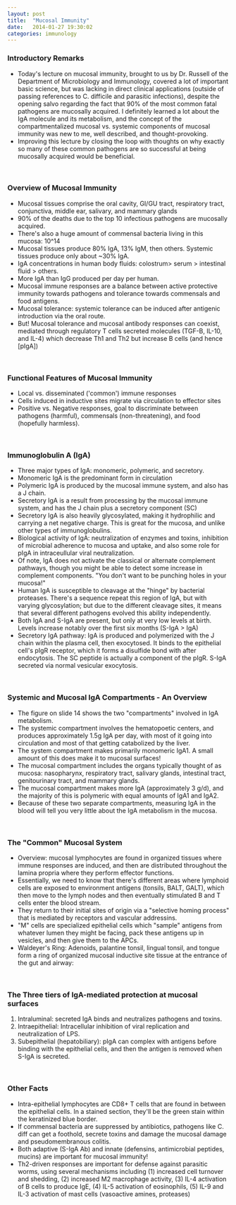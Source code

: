 ```yaml
---
layout: post
title:  "Mucosal Immunity"
date:   2014-01-27 19:30:02
categories: immunology
---
```

### Introductory Remarks
- Today's lecture on mucosal immunity, brought to us by Dr. Russell of the Department of Microbiology and Immunology, covered a lot of important basic science, but was lacking in direct clinical applications (outside of passing references to C. difficile and parasitic infections), despite the opening salvo regarding the fact that 90% of the most common fatal pathogens are mucosally acquired. I definitely learned a lot about the IgA molecule and its metabolism, and the concept of the compartmentalized mucosal vs. systemic components of mucosal immunity was new to me, well described, and thought-provoking.
- Improving this lecture by closing the loop with thoughts on why exactly so many of these common pathogens are so successful at being mucosally acquired would be beneficial.

<span><br></span> 

### Overview of Mucosal Immunity
- Mucosal tissues comprise the oral cavity, GI/GU tract, respiratory tract, conjunctiva, middle ear, salivary, and mammary glands
- 90% of the deaths due to the top 10 infectious pathogens are mucosally acquired.
- There's also a huge amount of commensal bacteria living in this mucosa: 10^14
- Mucosal tissues produce 80% IgA, 13% IgM, then others. Systemic tissues produce only about ~30% IgA.
- IgA concentrations in human body fluids: colostrum> serum > intestinal fluid > others.
- More IgA than IgG produced per day per human.
- Mucosal immune responses are a balance between active protective immunity towards pathogens and tolerance towards commensals and food antigens.
- Mucosal tolerance: systemic tolerance can be induced after antigenic introduction via the oral route.
- But! Mucosal tolerance and mucosal antibody responses can coexist, mediated through regulatory T cells secreted molecules (TGF-B, IL-10, and IL-4) which decrease Th1 and Th2 but increase B cells (and hence \[pIgA\])

<span><br></span> 

### Functional Features of Mucosal Immunity
- Local vs. disseminated ('common') immune responses
- Cells induced in inductive sites migrate via circulation to effector sites
- Positive vs. Negative responses, goal to discriminate between pathogens (harmful), commensals (non-threatening), and food (hopefully harmless).

<span><br></span> 

### Immunoglobulin A (IgA)
- Three major types of IgA: monomeric, polymeric, and secretory.
- Monomeric IgA is the predominant form in circulation
- Polymeric IgA is produced by the mucosal immune system, and also has a J chain.
- Secretory IgA is a result from processing by the mucosal immune system, and has the J chain plus a secretory component (SC)
- Secretory IgA is also heavily glycosylated, making it hydrophilic and carrying a net negative charge. This is great for the mucosa, and unlike other types of immunoglobulins.
- Biological activity of IgA: neutralization of enzymes and toxins, inhibition of microbial adherence to mucosa and uptake, and also some role for pIgA in intraceullular viral neutralization.
- Of note, IgA does not activate the classical or alternate complement pathways, though you might be able to detect some increase in complement components. "You don't want to be punching holes in your mucosa!"
- Human IgA is susceptible to cleavage at the "hinge" by bacterial proteases. There's a sequence repeat this region of IgA, but with varying glycosylation; but due to the different cleavage sites, it means that several different pathogens evolved this ability independently.
- Both IgA and S-IgA are present, but only at very low levels at birth. Levels increase notably over the first six months (S-IgA > IgA)
- Secretory IgA pathway: IgA is produced and polymerized with the J chain within the plasma cell, then exocytosed. It binds to the epithelial cell's pIgR receptor, which it forms a disulfide bond with after endocytosis. The SC peptide is actually a component of the pIgR. S-IgA secreted via normal vesicular exocytosis.

<span><br></span> 

### Systemic and Mucosal IgA Compartments - An Overview
- The figure on slide 14 shows the two "compartments" involved in IgA metabolism.
- The systemic compartment involves the hematopoetic centers, and produces approximately 1.5g IgA per day, with most of it going into circulation and most of that getting catabolized by the liver.
- The system compartment makes primarily monomeric IgA1. A small amount of this does make it to mucosal surfaces!
- The mucosal compartment includes the organs typically thought of as mucosa: nasopharynx, respiratory tract, salivary glands, intestinal tract, genitourinary tract, and mammary glands.
- The mucosal compartment makes more IgA (approximately 3 g/d), and the majority of this is polymeric with equal amounts of IgA1 and IgA2.
- Because of these two separate compartments, measuring IgA in the blood will tell you very little about the IgA metabolism in the mucosa.

<span><br></span> 

### The "Common" Mucosal System
- Overview: mucosal lymphocytes are found in organized tissues where immune responses are induced, and then are distributed throughout the lamina propria where they perform effector functions.
- Essentially, we need to know that there's different areas where lymphoid cells are exposed to environment antigens (tonsils, BALT, GALT), which then move to the lymph nodes and then eventually stimulated B and T cells enter the blood stream.
- They return to their initial sites of origin via a "selective homing process" that is mediated by receptors and vascular addressins.
- "M" cells are specialized epithelial cells which "sample" antigens from whatever lumen they might be facing, pack these antigens up in vesicles, and then give them to the APCs.
- Waldeyer's Ring: Adenoids, palantine tonsil, lingual tonsil, and tongue form a ring of organized mucosal inductive site tissue at the entrance of the gut and airway: 

<span><br></span> 

### The Three tiers of IgA-mediated protection at mucosal surfaces
1. Intraluminal: secreted IgA binds and neutralizes pathogens and toxins.
2. Intraepithelial: Intracellular inhibition of viral replication and neutralization of LPS.
3. Subepithelial (hepatobiliary): pIgA can complex with antigens before binding with the epithelial cells, and then the antigen is removed when S-IgA is secreted.

<span><br></span> 

### Other Facts
- Intra-epithelial lymphocytes are CD8+ T cells that are found in between the epithelial cells. In a stained section, they'll be the green stain within the keratinized blue border.
- If commensal bacteria are suppressed by antibiotics, pathogens like C. diff can get a foothold, secrete toxins and damage the mucosal damage and pseudomembranous colitis.
- Both adaptive (S-IgA Ab) and innate (defensins, antimicrobial peptides, mucins) are important for mucosal immunity!
- Th2-driven responses are important for defense against parasitic worms, using several mechanisms including (1) increased cell turnover and shedding, (2) increased M2 macrophage activity, (3) IL-4 activation of B cells to produce IgE, (4) IL-5 activation of eosinophils, (5) IL-9 and IL-3 activation of mast cells (vasoactive amines, proteases)